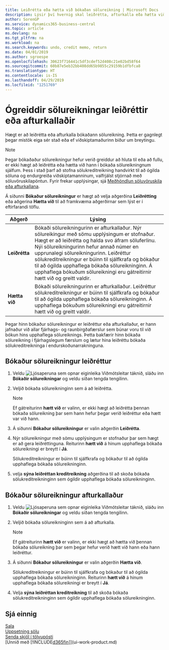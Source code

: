 ```yaml
---
title: Leiðrétta eða hætta við bókaðan sölureikning | Microsoft Docs
description: Lýsir því hvernig skal leiðrétta, afturkalla eða hætta við bókaðan sölureikning og jafna sölukreditreikning.
author: SorenGP
ms.service: dynamics365-business-central
ms.topic: article
ms.devlang: na
ms.tgt_pltfrm: na
ms.workload: na
ms.search.keywords: undo, credit memo, return
ms.date: 04/01/2019
ms.author: sgroespe
ms.openlocfilehash: 30623f716441c5df3cdef52d408c21e02bd58f64
ms.sourcegitcommit: 60b87e5eb32bb408dd65b9855c29159b1dfbfca8
ms.translationtype: HT
ms.contentlocale: is-IS
ms.lasthandoff: 04/29/2019
ms.locfileid: "1251769"
---
```

# <a name="correct-or-cancel-unpaid-sales-invoices"></a>Ógreiddir sölureikningar leiðréttir eða afturkallaðir
Hægt er að leiðrétta eða afturkalla bókaðann sölureikning. Þetta er gagnlegt þegar mistök eiga sér stað eða ef viðskiptamaðurinn biður um breytingu.

> [!NOTE]  
>   Þegar bókaðaður sölureikningur hefur verið greiddur að hluta til eða að fullu, er ekki hægt að leiðrétta eða hætta við hann í bókaða sölureikningnum sjálfum. Þess i stað þarf að stofna sölukreditreikning handvirkt til að ógilda söluna og endurgreiða viðskiptamanninum, valfrjálst stjórnað með söluvöruskilapöntun. Fyrir frekar upplýsingar, sjá [Meðhöndlun söluvöruskila eða afturkallana](sales-how-process-sales-returns-cancellations.md).

Á síðunni **Bókaður sölureikningur** er hægt að velja aðgerðina **Leiðrétting** eða aðgerina **Hætta við** til að framkvæma aðgerðirnar sem lýst er í eftirfarandi töflu.

| Aðgerð | Lýsing |
| --- | --- |
| **Leiðrétta** |Bókaði sölureikningurinn er afturkallaður. Nýr sölureikingur með sömu upplýsingum er stofnaður. Hægt er að leiðrétta og halda svo áfram söluferlinu. Nýi sölureikningurinn hefur annað númer en upprunalegi sölureikningurinn. Leiðréttur sölukreditreikningur er búinn til sjálfkrafa og bókaður til að ógilda upphaflega bókaða sölureikninginn. Á upphaflega bókuðum sölureikningi eru gátreitirnir  hætt við og  greitt valdir. |
| **Hætta við** |Bókaði sölureikningurinn er afturkallaður. Leiðréttur sölukreditreikningur er búinn til sjálfkrafa og bókaður til að ógilda upphaflega bókaða sölureikninginn. Á upphaflega bókuðum sölureikningi eru gátreitirnir  hætt við og  greitt valdir. |

Þegar hinn bókaður sölureikningur er leiðréttur eða afturkallaður, er hann jafnaður við allar fjárhags- og raunbirgðafærslur sem búnar voru til við bókun hins upphaflega sölureiknings. Þetta bakfærir hinn bókaða sölureikning í fjárhagslegum færslum og lætur hina leiðréttu bókaða sölukreditreikninga í endurskoðunarrakninguna.

## <a name="to-correct-a-posted-sales-invoice"></a>Bókaður sölureikningur leiðréttur
1. Veldu ![Ljósaperuna sem opnar eiginleika Viðmótsleitar](media/ui-search/search_small.png "Segðu mér hvað þú vilt gera") táknið, sláðu inn **Bókaðir sölureikningar** og veldu síðan tengda tengilinn.  
2. Veljið bókaða sölureikninginn sem á að leiðrétta.

    > [!NOTE]  
    >   Ef gátreiturinn **hætt við** er valinn, er ekki hægt að leiðrétta þennan bókaða sölureikning þar sem hann hefur þegar verið leiðréttur eða hætt var við hann.
3. Á síðunni **Bókaður sölureikningur** er valin aðgerðin **Leiðrétta**.  
4. Nýr sölureikningur með sömu upplýsingum er stofnaður þar sem hægt er að gera leiðréttinguna. Reiturinn **hætt við** á hinum upphaflega bókaða sölureikningi er breytt í **Já**.

    Sölukreditreikningur er búinn til sjálfkrafa og bókaður til að ógilda upphaflega bókaða sölureikninginn.
5. velja **sýna leiðréttan kreditreikning** aðgerðina til að skoða bókaða sölukreditreikninginn sem ógildir upphaflega bókaða sölureikninginn.

## <a name="to-cancel-a-posted-sales-invoice"></a>Bókaður sölureikningur afturkallaður
1. Veldu ![Ljósaperuna sem opnar eiginleika Viðmótsleitar](media/ui-search/search_small.png "Segðu mér hvað þú vilt gera") táknið, sláðu inn **Bókaðir sölureikningar** og veldu síðan tengda tengilinn.  
2. Veljið bókaða sölureikninginn sem á að afturkalla.

    > [!NOTE]  
    >   Ef gátreiturinn **hætt við** er valinn, er ekki hægt að hætta við þennan bókaða sölureikning þar sem þegar hefur verið hætt við hann eða hann leiðréttur.
3. Á síðunni **Bókaður sölureikningur** er valin aðgerðin **Hætta við**.

    Sölukreditreikningur er búinn til sjálfkrafa og bókaður til að ógilda upphaflega bókaða sölureikninginn. Reiturinn **hætt við** á hinum upphaflega bókaða sölureikningi er breytt í **Já**.
4. Velja **sýna leiðréttan kreditreikning** til að skoða bókaða sölukreditreikninginn sem ógildir upphaflega bókaða sölureikninginn.

## <a name="see-also"></a>Sjá einnig
[Sala](sales-manage-sales.md)  
[Uppsetning sölu](sales-setup-sales.md)  
[Senda skjöl í tölvupósti](ui-how-send-documents-email.md)  
[Unnið með [!INCLUDE[d365fin](includes/d365fin_md.md)]](ui-work-product.md)
